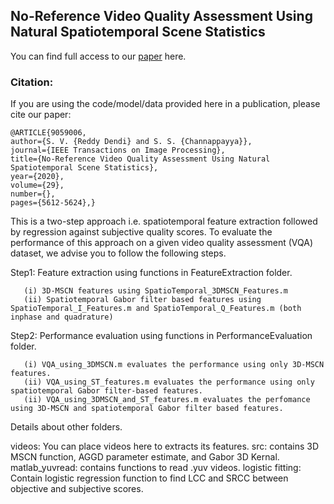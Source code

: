 ## No-Reference Video Quality Assessment Using Natural Spatiotemporal Scene Statistics
You can find full access to our [paper](https://ieeexplore.ieee.org/abstract/document/9059006/) here.

### Citation: 
If you are using the code/model/data provided here in a publication, please cite our paper:
    
    @ARTICLE{9059006,
    author={S. V. {Reddy Dendi} and S. S. {Channappayya}},
    journal={IEEE Transactions on Image Processing},
    title={No-Reference Video Quality Assessment Using Natural Spatiotemporal Scene Statistics},
    year={2020},
    volume={29},
    number={},
    pages={5612-5624},}

This is a two-step approach i.e. spatiotemporal feature extraction followed by regression against subjective quality scores. To evaluate the performance of this approach on a given video quality assessment (VQA) dataset, we advise you to follow the following steps.

Step1: Feature extraction using functions in FeatureExtraction folder. 

       (i) 3D-MSCN features using SpatioTemporal_3DMSCN_Features.m
       (ii) Spatiotemporal Gabor filter based features using SpatioTemporal_I_Features.m and SpatioTemporal_Q_Features.m (both inphase and quadrature)
       
Step2: Performance evaluation using functions in PerformanceEvaluation folder.

       (i) VQA_using_3DMSCN.m evaluates the performance using only 3D-MSCN features.
       (ii) VQA_using_ST_features.m evaluates the performance using only spatiotemporal Gabor filter-based features.
       (ii) VQA_using_3DMSCN_and_ST_features.m evaluates the perfomance using 3D-MSCN and spatiotemporal Gabor filter based features.

Details about other folders.

videos: You can place videos here to extracts its features.
src: contains 3D MSCN function, AGGD parameter estimate, and Gabor 3D Kernal.
matlab_yuvread: contains functions to read .yuv videos.
logistic fitting: Contain logistic regression function to find LCC and SRCC between objective and subjective scores.
